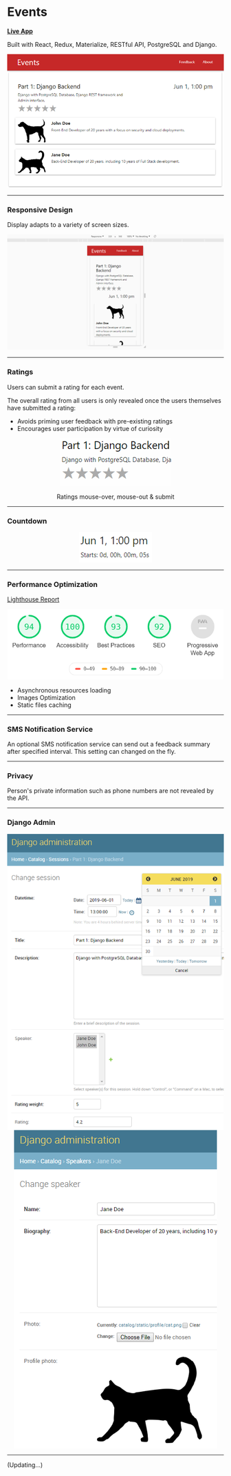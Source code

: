 # Events

**[Live App](https://eventsr.herokuapp.com)**

Built with React, Redux, Materialize, RESTful API, PostgreSQL and Django.

<p align="center">
  <img src=img/events.png alt="Events"/>
</p>

---

### Responsive Design

Display adapts to a variety of screen sizes.

<p align="center">
  <img src=img/events-responsive-design.gif alt="Reponsive Design"/>
</p>

---

### Ratings

Users can submit a rating for each event.

The overall rating from all users is only revealed once the users themselves have submitted a rating:

- Avoids priming user feedback with pre-existing ratings
- Encourages user participation by virtue of curiosity

<p align="center">
  <img src=img/events-rating.gif alt="Rating"/>
</p>
<p align="center">
  Ratings mouse-over, mouse-out & submit
</p>

---

### Countdown

<p align="center">
  <img src=img/events-countdown.gif alt="Countdown"/>
</p>

---

### Performance Optimization

[Lighthouse Report](https://developers.google.com/web/tools/lighthouse/)

<p align="center">
  <img src=img/lighthouse-report.png alt="Lighthouse Report"/>
</p>

- Asynchronous resources loading
- Images Optimization
- Static files caching

---

### SMS Notification Service

An optional SMS notification service can send out a feedback summary after specified interval. This setting can changed on the fly.

---

### Privacy

Person's private information such as phone numbers are not revealed by the API.

---

### Django Admin

<p align="center">
  <img valign="top" src=img/events-django-admin-session.png alt="Django Admin Sessions"/>
  <img valign="top" src=img/events-django-admin-speakers.png alt="Django Admin Speakers"/>
</p>

---

(Updating...)
